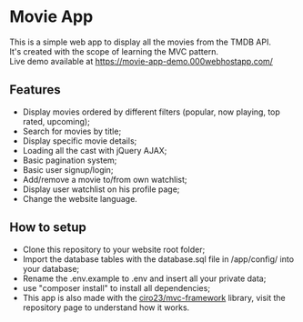 # Movie App
This is a simple web app to display all the movies from the TMDB API.<br>
It's created with the scope of learning the MVC pattern.<br>
Live demo available at https://movie-app-demo.000webhostapp.com/

## Features
- Display movies ordered by different filters (popular, now playing, top rated, upcoming);
- Search for movies by title;
- Display specific movie details;
- Loading all the cast with jQuery AJAX;
- Basic pagination system;
- Basic user signup/login;
- Add/remove a movie to/from own watchlist;
- Display user watchlist on his profile page;
- Change the website language.

## How to setup
- Clone this repository to your website root folder;
- Import the database tables with the database.sql file in /app/config/ into your database;
- Rename the .env.example to .env and insert all your private data;
- use "composer install" to install all dependencies;
- This app is also made with the [ciro23/mvc-framework](https://github.com/Ciro23/mvc-framework) library, visit the repository page to understand how it works.
